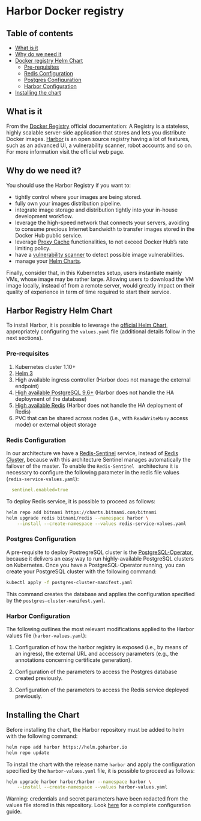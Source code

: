 # Harbor Docker registry

## Table of contents
- [What is it](#what-is-it)
- [Why do we need it](#why-do-we-need-it)
- [Docker registry Helm Chart](#harbor-registry-helm-chart)
  - [Pre-requisites](#pre-requisites)
  - [Redis Configuration](#redis-configuration)
  - [Postgres Configuration](#postgres-configuration)
  - [Harbor Configuration](#harbor-configuration)
- [Installing the chart](#installing-the-chart)


## What is it
From the [Docker Registry](https://docs.docker.com/registry/) official documentation: A Registry is a stateless, highly scalable server-side application that stores and lets you distribute Docker images. 
[Harbor](https://goharbor.io/) is an open source registry having a lot of features, such as an advanced UI, a vulnerability scanner, robot accounts and so on. For more information visit the official web page.

## Why do we need it?
You should use the Harbor Registry if you want to:
- tightly control where your images are being stored.
- fully own your images distribution pipeline.
- integrate image storage and distribution tightly into your in-house development workflow.
- leverage the high-speed network that connects your servers, avoiding to consume precious Internet bandwidth to transfer images stored in the Docker Hub public service.
- leverage [Proxy Cache](https://goharbor.io/docs/2.4.0/administration/configure-proxy-cache/) functionalities, to not exceed Docker Hub’s rate limiting policy.
- have a [vulnerability scanner](https://goharbor.io/docs/2.4.0/administration/vulnerability-scanning/) to detect possible image vulnerabilities.
- manage your [Helm Charts](https://goharbor.io/docs/edge/working-with-projects/working-with-images/managing-helm-charts/).

Finally, consider that, in this Kubernetes setup, users instantiate mainly VMs, whose image may be rather large. Allowing users to download the VM image locally, instead of from a remote server, would greatly impact on their quality of experience in term of time required to start their service.

## Harbor Registry Helm Chart
To install Harbor, it is possible to leverage the [official Helm Chart](https://github.com/helm/charts/tree/master/stable/docker-registry), appropriately configuring the `values.yaml` file (additional details follow in the next sections).

### Pre-requisites

  1. Kubernetes cluster 1.10+
  2. [Helm 3](https://helm.sh/docs/intro/install/)
  3. High available ingress controller (Harbor does not manage the external endpoint)
  4. [High available PostgreSQL 9.6+](#postgres-configuration) (Harbor does not handle the HA deployment of the database)
  5. [High available Redis](#redis-configuration) (Harbor does not handle the HA deployment of Redis)
  6. PVC that can be shared across nodes (i.e., with `ReadWriteMany` access mode) or external object storage

### Redis Configuration
In our architecture we have a [Redis-Sentinel](https://redis.io/topics/sentinel) service, instead of [Redis Cluster](https://redis.io/topics/cluster-tutorial), because with this architecture Sentinel manages automatically the failover of the master.
To enable the `Redis-Sentinel ` architecture it is necessary to configure the following parameter in the redis file values (`redis-service-values.yaml`):
```yaml 
  sentinel.enabled=true
```

To deploy Redis service, it is possible to proceed as follows:
```bash
helm repo add bitnami https://charts.bitnami.com/bitnami
helm upgrade redis bitnami/redis --namespace harbor \
    --install --create-namespace --values redis-service-values.yaml
```

### Postgres Configuration
A pre-requisite to deploy PostregreSQL cluster is the [PostgreSQL-Operator](https://github.com/netgroup-polito/CrownLabs/tree/master/infrastructure/identity-provider#postgresql-operator), because it delivers an easy way to run highly-available PostgreSQL clusters on Kubernetes.
Once you have a PostgreSQL-Operator running, you can create your PostgreSQL cluster with the following command:
```bash
kubectl apply -f postgres-cluster-manifest.yaml
```
This command creates the database and applies the configuration specified by the `postgres-cluster-manifest.yaml`.

### Harbor Configuration
The following outlines the most relevant modifications applied to the Harbor values file (`harbor-values.yaml`):

  1. Configuration of how the harbor registry is exposed (i.e., by means of an ingress), the external URL and accessory parameters (e.g., the annotations concerning certificate generation).

  2. Configuration of the parameters to access the Postgres database created previously.

  3. Configuration of the parameters to access the Redis service deployed previously.

## Installing the Chart
Before installing the chart, the Harbor repository must be added to helm with the following command:
```bash
helm repo add harbor https://helm.goharbor.io
helm repo update
```
To install the chart with the release name `harbor` and apply the configuration specified by the `harbor-values.yaml` file, it is possible to proceed as follows:
```bash
helm upgrade harbor harbor/harbor --namespace harbor \
    --install --create-namespace --values harbor-values.yaml
```
Warning: credentials and secret parameters have been redacted from the values file stored in this repository.
Look [here](https://github.com/goharbor/harbor-helm) for a complete configuration guide.

